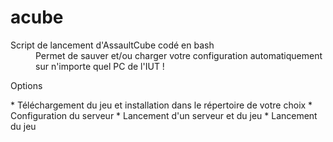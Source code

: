 acube
======

<dl>
  <dt>Script de lancement d'AssaultCube codé en bash</dt>
  <dd>Permet de sauver et/ou charger votre configuration automatiquement sur n'importe quel PC de l'IUT !</dd>

<dl>
  <dt>Options</dt>
</dl>
* Téléchargement du jeu et installation dans le répertoire de votre choix
* Configuration du serveur
* Lancement d'un serveur et du jeu
* Lancement du jeu